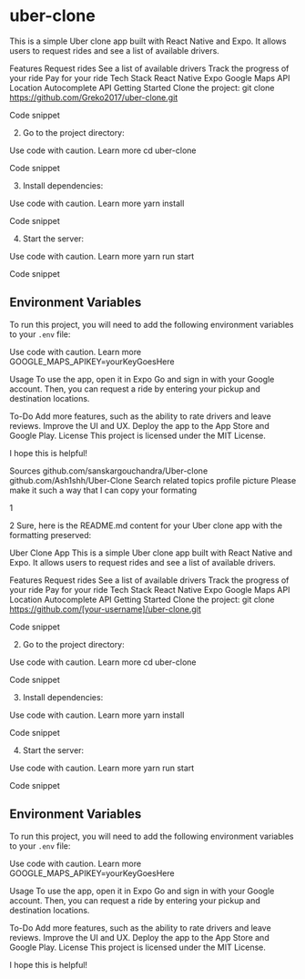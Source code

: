 # uber-clone

This is a simple Uber clone app built with React Native and Expo. It allows users to request rides and see a list of available drivers.

Features
Request rides
See a list of available drivers
Track the progress of your ride
Pay for your ride
Tech Stack
React Native
Expo
Google Maps API
Location Autocomplete API
Getting Started
Clone the project:
git clone https://github.com/Greko2017/uber-clone.git

Code snippet

2. Go to the project directory:

Use code with caution. Learn more
cd uber-clone

Code snippet

3. Install dependencies:

Use code with caution. Learn more
yarn install

Code snippet

4. Start the server:

Use code with caution. Learn more
yarn run start

Code snippet

## Environment Variables

To run this project, you will need to add the following environment variables to your `.env` file:

Use code with caution. Learn more
GOOGLE_MAPS_APIKEY=yourKeyGoesHere

Usage
To use the app, open it in Expo Go and sign in with your Google account. Then, you can request a ride by entering your pickup and destination locations.

To-Do
Add more features, such as the ability to rate drivers and leave reviews.
Improve the UI and UX.
Deploy the app to the App Store and Google Play.
License
This project is licensed under the MIT License.

I hope this is helpful!

Sources
github.com/sanskargouchandra/Uber-clone
github.com/Ash1shh/Uber-Clone
Search related topics
profile picture
Please make it such a way that I can copy your formating


1

2
Sure, here is the README.md content for your Uber clone app with the formatting preserved:

Uber Clone App
This is a simple Uber clone app built with React Native and Expo. It allows users to request rides and see a list of available drivers.

Features
Request rides
See a list of available drivers
Track the progress of your ride
Pay for your ride
Tech Stack
React Native
Expo
Google Maps API
Location Autocomplete API
Getting Started
Clone the project:
git clone https://github.com/[your-username]/uber-clone.git

Code snippet

2. Go to the project directory:

Use code with caution. Learn more
cd uber-clone

Code snippet

3. Install dependencies:

Use code with caution. Learn more
yarn install

Code snippet

4. Start the server:

Use code with caution. Learn more
yarn run start

Code snippet

## Environment Variables

To run this project, you will need to add the following environment variables to your `.env` file:

Use code with caution. Learn more
GOOGLE_MAPS_APIKEY=yourKeyGoesHere

Usage
To use the app, open it in Expo Go and sign in with your Google account. Then, you can request a ride by entering your pickup and destination locations.

To-Do
Add more features, such as the ability to rate drivers and leave reviews.
Improve the UI and UX.
Deploy the app to the App Store and Google Play.
License
This project is licensed under the MIT License.

I hope this is helpful!
